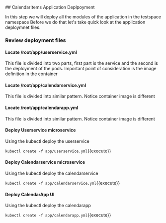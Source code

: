 ## CalendarItems Application Deplpoyment

In this step we will deploy all the modules of the application in the testspace namespace
Before we do that let's take quick look at the application deploymnet files.

### Review deployment files
#### Locate /root/app/userservice.yml
This file is divided into two parts, first part is the service and the second is the deployment of the pods.
Important point of consideration is the image definition in the container 

#### Locate /root/app/calendarservice.yml
This file is divided into similar pattern. Notice container image is different 

#### Locate /root/app/calendarapp.yml
This file is divided into similar pattern. Notice container image is different

#### Deploy Userservice microservice
Using the kubectl deploy the userservice

`kubectl create -f app/userservice.yml`{{execute}}

#### Deploy Calendarservice microservice
Using the kubectl deploy the calendarservice

`kubectl create -f app/calendarservice.yml`{{execute}}

#### Deploy CalendarApp UI
Using the kubectl deploy the calendarapp

`kubectl create -f app/calendarapp.yml`{{execute}}





